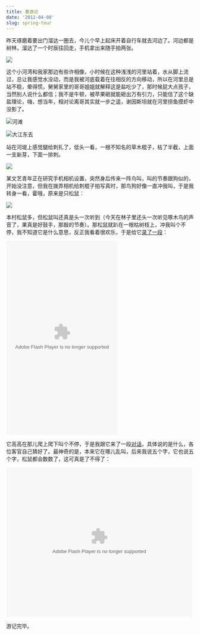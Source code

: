 ```yaml
---
title: 春游记
date: '2012-04-08'
slug: spring-tour
---
```


昨天琢磨着要出门溜达一圈去，今儿个早上起床开着自行车就去河边了。河边都是树林，溜达了一个时辰往回走，手机拿出来随手拍两张。

![](https://db.yihui.org/imgur/yXzBt.jpg)

这个小河湾和我家那边有些许相像，小时候在这种浅浅的河里站着，水从脚上流过，总让我感觉水没动，而是我被河底载着在往相反的方向移动，所以在河里总是站不稳，晕得慌，舅舅家里的哥哥姐姐就解释这是盐吃少了，那时候屁大点孩子，当然别人说什么都信；我不是牛顿，被苹果砸就能砸出万有引力，只能信了这个缺盐理论，嗨，想当年，相对论离哥其实就一步之遥，谢因斯坦就在河里捞鱼摸虾中没影了。

![河滩](https://db.yihui.org/imgur/2gshj.jpg)

![大江东去](https://db.yihui.org/imgur/SHXlI.jpg)

站在河堤上感觉腿给刺扎了，低头一看，一根不知名的草木棍子，枯了半截，上面一支新芽，下面一排刺。

![](https://db.yihui.org/imgur/9snUy.jpg)

某文艺青年正在研究手机相机设置，突然身后传来一阵鸟叫，叫的节奏跟狗似的，开始没注意，但我在拨弄相机给刺棍子拍写真时，那鸟狗好像一直冲我叫，于是我转身一看，霍哦，原来是只松鼠：

![](https://db.yihui.org/imgur/V9Mvi.jpg)

本村松鼠多，但松鼠叫还真是头一次听到（今天在林子里还头一次听见啄木鸟的声音了，果真是好鼓手，那敲的节奏）。那松鼠就趴在一根枯树枝上，冲我叫个不停，我不知道它是什么意思，反正我看着很欢乐，于是给它[录了一段](http://v.youku.com/v_show/id_XMzc4MjUxMTcy.html)：

<embed src="https://player.youku.com/player.php/sid/XMzc4MjUxMTcy/v.swf" allowFullScreen="true" quality="high" width="300" height="520" align="middle" allowScriptAccess="always" type="application/x-shockwave-flash" />

它高高在那儿爬上爬下叫个不停，于是我跟它来了一段[对话](http://v.youku.com/v_show/id_XMzc4MjUxNzYw.html)，具体说的是什么，各位客官自己猜好了。最神奇的是，本来它在哪儿乱叫，后来我说五个字，它也说五个字，松鼠都会数数了，这可真是了不得了：

<embed src="https://player.youku.com/player.php/sid/XMzc4MjUxNzYw/v.swf" allowFullScreen="true" quality="high" width="500" height="400" align="middle" allowScriptAccess="always" type="application/x-shockwave-flash" />

游记完毕。

